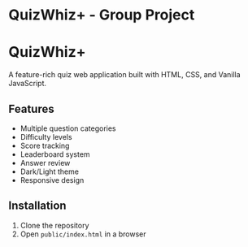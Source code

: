 # QuizWhiz+ - Group Project
# QuizWhiz+

A feature-rich quiz web application built with HTML, CSS, and Vanilla JavaScript.

## Features
- Multiple question categories
- Difficulty levels
- Score tracking
- Leaderboard system
- Answer review
- Dark/Light theme
- Responsive design

## Installation
1. Clone the repository
2. Open `public/index.html` in a browser
